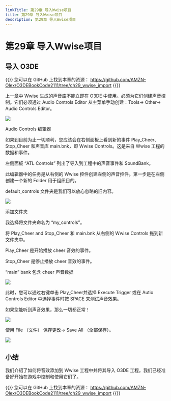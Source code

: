 ```yaml
---
linkTitle: 第29章 导入Wwise项目
title: 第29章 导入Wwise项目
description: 第29章 导入Wwise项目
---
```

# 第29章 导入Wwise项目
## 导入 O3DE

{{<note>}}
您可以在 GitHub 上找到本章的资源：
https://github.com/AMZN-Olex/O3DEBookCode2111/tree/ch29_wwise_import
{{</note>}}

上一章中 Wwise 生成的声音库不能立即在 O3DE 中使用。必须为它们创建声音控制。它们必须通过 Audio Controls Editor 从主菜单手动创建：Tools→ Other→ Audio Controls Editor。

![](/images/learning-guide/tutorials/o3de-book/Part10/o3de_book_10_16.PNG)

Audio Controls 编辑器

如果到目前为止一切顺利，您应该会在右侧面板上看到新的事件 Play_Cheer、Stop_Cheer 和声音库 main.bnk，即 Wwise Controls。这是来自 Wwise 工程的数据和事件。

左侧面板 “ATL Controls” 列出了导入到工程中的声音事件和 SoundBank。

此编辑器中的任务是从右侧的 Wwise 控件创建左侧的声音控件。第一步是在左侧创建一个新的 Folder 用于组织目的。

default_controls 文件夹是我们可以放心忽略的旧内容。

![](/images/learning-guide/tutorials/o3de-book/Part10/o3de_book_10_15.PNG)

添加文件夹

我选择将文件夹命名为 “my_controls”。

将 Play_Cheer and Stop_Cheer 和 main.bnk 从右侧的 Wwise Controls 拖到新文件夹中。

Play_Cheer 是开始播放 cheer 音效的事件。

Stop_Cheer 是停止播放 cheer 音效的事件。

“main” bank 包含 cheer 声音数据

![](/images/learning-guide/tutorials/o3de-book/Part10/o3de_book_10_19.PNG)

此时，您可以通过右键单击 Play_Cheer并选择 Execute Trigger 或在 Autio Controls Editor 中选择事件时按 SPACE 来测试声音效果。

如果您能听到声音效果，那么一切都正常！

![](/images/learning-guide/tutorials/o3de-book/Part10/o3de_book_10_18.PNG)

使用 File （文件） 保存更改→ Save All （全部保存）。

![](/images/learning-guide/tutorials/o3de-book/Part10/o3de_book_10_17.PNG)

## 小结
我们介绍了如何将音效添加到 Wwise 工程中并将其导入 O3DE 工程。我们已经准备好开始在游戏中控制和使用它们了。

{{<note>}}
您可以在 GitHub 上找到本章的资源：
https://github.com/AMZN-Olex/O3DEBookCode2111/tree/ch29_wwise_import
{{</note>}}
